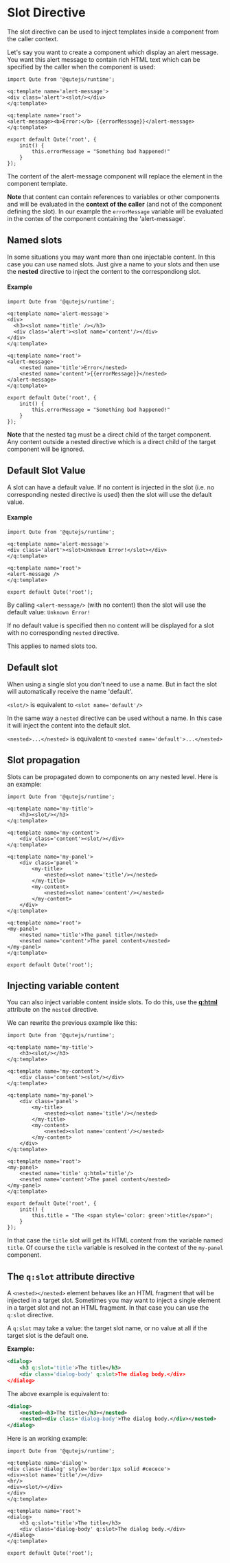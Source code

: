 # Slot Directive

The slot directive can be used to inject templates inside a component from the caller context.

Let's say you want to create a component which display an alert message. You want this alert message to contain rich HTML text which can be specified by the caller when the component is used:

```jsq
import Qute from '@qutejs/runtime';

<q:template name='alert-message'>
<div class='alert'><slot/></div>
</q:template>

<q:template name='root'>
<alert-message><b>Error:</b> {{errorMessage}}</alert-message>
</q:template>

export default Qute('root', {
	init() {
		this.errorMessage = "Something bad happened!"
	}
});
```

The content of the alert-message component will replace the <slot/> element in the component template.

**Note** that content can contain references to variables or other components and will be evaluated in the **context of the caller** (and not of the component defining the slot).
In our example the `errorMessage` variable will be evaluated in the contex of the component containing the 'alert-message'.

## Named slots

In some situations you may want more than one injectable content. In this case you can use named slots. Just give a name to your slots and then use the **nested** directive to inject the content to the correspondiong slot.

#### Example

```jsq
import Qute from '@qutejs/runtime';

<q:template name='alert-message'>
<div>
  <h3><slot name='title' /></h3>
  <div class='alert'><slot name='content'/></div>
</div>
</q:template>

<q:template name='root'>
<alert-message>
	<nested name='title'>Error</nested>
	<nested name='content'>{{errorMessage}}</nested>
</alert-message>
</q:template>

export default Qute('root', {
	init() {
		this.errorMessage = "Something bad happened!"
	}
});
```

**Note** that the nested tag must be a direct child of the target component. Any content outside a nested directive which is a direct child of the target component will be ignored.

## Default Slot Value

A slot can have a default value. If no content is injected in the slot (i.e. no corresponding nested directive is used) then the slot will use the default value.

#### Example

```jsq
import Qute from '@qutejs/runtime';

<q:template name='alert-message'>
<div class='alert'><slot>Unknown Error!</slot></div>
</q:template>

<q:template name='root'>
<alert-message />
</q:template>

export default Qute('root');
```

By calling `<alert-message/>` (with no content) then the slot will use the default value: `Unknown Error!`

If no default value is specified then no content will be displayed for a slot with no corresponding `nested` directive.

This applies to named slots too.

## Default slot

When using a single slot you don't need to use a name. But in fact the slot will automatically receive the name 'default'.

`<slot/>` is equivalent to `<slot name='default'/>`

In the same way a `nested` directive can be used without a name. In this case it will inject the content into the default slot.

`<nested>...</nested>` is equivalent to `<nested name='default'>...</nested>`

## Slot propagation

Slots can be propagated down to components on any nested level. Here is an example:

```jsq
import Qute from '@qutejs/runtime';

<q:template name='my-title'>
	<h3><slot/></h3>
</q:template>

<q:template name='my-content'>
	<div class='content'><slot/></div>
</q:template>

<q:template name='my-panel'>
	<div class='panel'>
		<my-title>
			<nested><slot name='title'/></nested>
		</my-title>
		<my-content>
			<nested><slot name='content'/></nested>
		</my-content>
	</div>
</q:template>

<q:template name='root'>
<my-panel>
	<nested name='title'>The panel title</nested>
	<nested name='content'>The panel content</nested>
</my-panel>
</q:template>

export default Qute('root');
```

## Injecting variable content

You can also inject variable content inside slots. To do this, use the **[q:html](#/attributes/q-html)** attribute on the `nested` directive.

We can rewrite the previous example like this:

```jsq
import Qute from '@qutejs/runtime';

<q:template name='my-title'>
	<h3><slot/></h3>
</q:template>

<q:template name='my-content'>
	<div class='content'><slot/></div>
</q:template>

<q:template name='my-panel'>
	<div class='panel'>
		<my-title>
			<nested><slot name='title'/></nested>
		</my-title>
		<my-content>
			<nested><slot name='content'/></nested>
		</my-content>
	</div>
</q:template>

<q:template name='root'>
<my-panel>
    <nested name='title' q:html='title'/>
    <nested name='content'>The panel content</nested>
</my-panel>
</q:template>

export default Qute('root', {
	init() {
		this.title = "The <span style='color: green'>title</span>";
	}
});
```

In that case the `title` slot will get its HTML content from the variable named `title`. Of course the `title` variable is resolved in the context of the `my-panel` component.


## The `q:slot` attribute directive

A `<nested></nested>` element behaves like an HTML fragment that will be injected in a target slot.
Sometimes you may want to inject a single element in a target slot and not an HTML fragment. In that case you can use the `q:slot` directive.

A `q:slot` may take a value: the target slot name, or no value at all if the target slot is the default one.

**Example:**

```xml
<dialog>
	<h3 q:slot='title'>The title</h3>
	<div class='dialog-body' q:slot>The dialog body.</div>
</dialog>
```

The above example is equivalent to:

```xml
<dialog>
	<nested><h3>The title</h3></nested>
	<nested><div class='dialog-body'>The dialog body.</div></nested>
</dialog>
```

Here is an working example:

```jsq
import Qute from '@qutejs/runtime';

<q:template name='dialog'>
<div class='dialog' style='border:1px solid #cecece'>
<div><slot name='title'/></div>
<hr/>
<div><slot/></div>
</div>
</q:template>

<q:template name='root'>
<dialog>
	<h3 q:slot='title'>The title</h3>
	<div class='dialog-body' q:slot>The dialog body.</div>
</dialog>
</q:template>

export default Qute('root');
```
